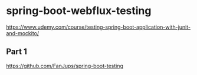 # spring-boot-webflux-testing
https://www.udemy.com/course/testing-spring-boot-application-with-junit-and-mockito/

## Part 1 
https://github.com/FanJups/spring-boot-testing
